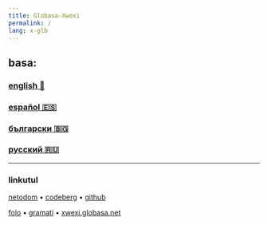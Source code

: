 ```yaml
---
title: Globasa-Xwexi
permalink: /
lang: x-glb
---
```


## basa:

### [english 🏴󠁧󠁢󠁥󠁮󠁧󠁿](./01.default.default.eng.md)
### [español 🇪🇸](./01.default.default.spa.md)
### [български 🇧🇬](./01.default.default.bul.md)
### [русский 🇷🇺](./01.default.default.rus.md)

***

### linkutul

[netodom](https://salif.github.io/globasa-xwexi-pages/) &#8226;
[codeberg](https://codeberg.org/salif/globasa-xwexi/wiki) &#8226;
[github](https://github.com/salif/globasa-xwexi-pages/tree/main)

[folo](https://bsky.app/profile/globasa.salif.eu) &#8226;
[gramati](https://salif.github.io/gramati-fe-globasa/) &#8226;
[xwexi.globasa.net](https://xwexi.globasa.net)
